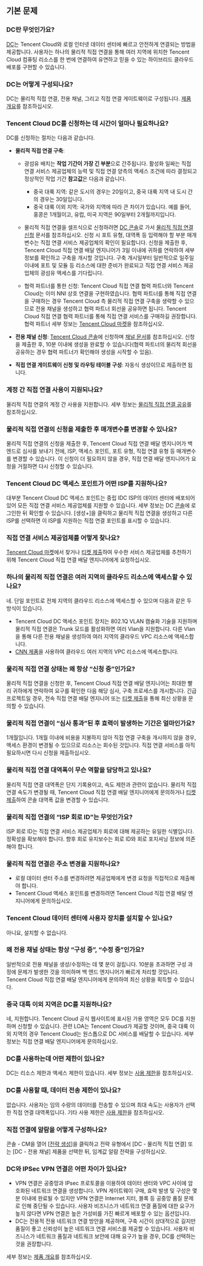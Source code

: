 ## 기본 문제

### DC란 무엇인가요?
[DC](https://cloud.tencent.com/document/product/216/544)는 Tencent Cloud와 로컬 인터넷 데이터 센터에 빠르고 안전하게 연결되는 방법을 제공합니다. 사용자는 하나의 물리적 직접 연결을 통해 여러 지역에 위치한 Tencent Cloud 컴퓨팅 리소스를 한 번에 연결하여 유연하고 믿을 수 있는 하이브리드 클라우드 배포를 구현할 수 있습니다.

### DC는 어떻게 구성되나요?
DC는 물리적 직접 연결, 전용 채널, 그리고 직접 연결 게이트웨이로 구성됩니다. [제품 개요](https://cloud.tencent.com/document/product/216/544)를 참조하십시오.
### Tencent Cloud DC를 신청하는 데 시간이 얼마나 필요하나요?

DC를 신청하는 절차는 다음과 같습니다.
- **물리적 직접 연결 구축**:
   - 광섬유 배치는 **작업 기간이 가장 긴 부분**으로 간주됩니다. 활성화 일짜는 직접 연결 서비스 제공업체의 능력 및 직접 연결 양측의 액세스 조건에 따라 결정되고 정상적인 작업 기간 **참고값**은 다음과 같습니다.
     - 중국 대륙 지역: 같은 도시의 경우는 20일이고, 중국 대륙 지역 내 도시 간의 경우는 30일입니다.
     - 중국 대륙 이외 지역: 국가와 지역에 따라 큰 차이가 있습니다. 예를 들어, 홍콩은 1개월이고, 유럽, 미국 지역은 90일부터 2개월까지입니다.

   - 물리적 직접 연결을 셀프식으로 신청하려면 [DC 콘솔](https://console.cloud.tencent.com/dc/dc)로 가서 [물리적 직접 연결 신청](https://cloud.tencent.com/document/product/216/19244) 문서를 참조하십시오. 신청 시 포트 유형, 대역폭 등 입력해야 할 부분 매개변수는 직접 연결 서비스 제공업체의 확인이 필요합니다.
   신청을 제출한 후, Tencent Cloud 직접 연결 배달 엔지니어가 3일 이내에 귀하를 연락하여 세부 정보를 확인하고 구축을 개시할 것입니다. 구축 개시일부터 일반적으로 일주일 이내에 포트 및 모듈 등 리소스에 대한 준비가 완료되고 직접 연결 서비스 제공업체의 광섬유 액세스를 기다립니다.
   - 협력 파트너를 통한 신청: Tencent Cloud 직접 연결 협력 파트너와 Tencent Cloud는 이미 NNI 상호 연결을 구현하였습니다. 협력 파트너를 통해 직접 연결을 구매하는 경우 Tencent Cloud 측 물리적 직접 연결 구축을 생략할 수 있으므로 전용 채널을 생성하고 협력 파트너 회선을 공유하면 됩니다. Tencent Cloud 직접 연결 협력 파트너를 통해 직접 연결 서비스를 구매하길 권장합니다. 협력 파트너 세부 정보는 [Tencent Cloud 마켓](https://market.cloud.tencent.com/categories/1042)을 참조하십시오.
- **전용 채널 신청**: [Tencent Cloud 콘솔](https://console.cloud.tencent.com/dc/dcConn)에 신청하며 [채널 문서](https://cloud.tencent.com/document/product/216/19250)를 참조하십시오. 신청을 제출한 후, 10분 이내에 생성을 완료할 수 있습니다(협력 파트너의 물리적 회선을 공유하는 경우 협력 파트너가 확인해야 생성을 시작할 수 있음).

- **직접 연결 게이트웨이 신청 및 라우팅 테이블 구성**: 자동식 생성이므로 제출하면 됩니다.

### 계정 간 직접 연결 사용이 지원되나요?

물리적 직접 연결의 계정 간 사용을 지원합니다. 세부 정보는 [물리적 직접 연결 공유](https://cloud.tencent.com/document/product/216/19246)를 참조하십시오.

### 물리적 직접 연결의 신청을 제출한 후 매개변수를 변경할 수 있나요?

물리적 직접 연결의 신청을 제출한 후, Tencent Cloud 직접 연결 배달 엔지니어가 백 엔드로 심사를 보내기 전에, ISP, 액세스 포인트, 포트 유형, 직접 연결 유형 등 매개변수를 변경할 수 있습니다. 이 신청이 더 필요하지 않을 경우, 직접 연결 배달 엔지니어가 요청을 거절하면 다시 신청할 수 있습니다.

### Tencent Cloud DC 액세스 포인트가 어떤 ISP를 지원하나요?

대부분 Tencent Cloud DC 액세스 포인트는 중립 IDC ISP의 데이터 센터에 배포되어 있어 모든 직접 연결 서비스 제공업체를 지원할 수 있습니다.
세부 정보는 DC [콘솔](https://console.cloud.tencent.com/dc/dc)에 로그인한 뒤 확인할 수 있습니다. [생성+]을 클릭하고 물리적 직접 연결을 생성하고 다른 ISP를 선택하면 이 ISP를 지원하는 직접 연결 포인트를 표시할 수 있습니다.

### 직접 연결 서비스 제공업체를 어떻게 찾나요?

[Tencent Cloud 마켓](https://market.cloud.tencent.com/categories/1042)에서 찾거나 [티켓 제출](https://console.cloud.tencent.com/workorder/category)하여 우수한 서비스 제공업체를 추천하기 위해 Tencent Cloud 직접 연결 배달 엔지니어에게 요청하십시오.

### 하나의 물리적 직접 연결은 여러 지역의 클라우드 리소스에 액세스할 수 있나요?

네. 단일 포인트로 전체 지역의 클라우드 리소스에 액세스할 수 있으며 다음과 같은 두 방식이 있습니다.

- Tencent Cloud DC 액세스 포인트 장치는 802.1Q VLAN 캠슐화 기술을 지원하며 물리적 직접 연결은 Trunk 모드를 활성화하면 여러 Vlan을 지원합니다. 다른 Vlan을 통해 다른 전용 채널을 생성하여 여러 지역의 클라우드 VPC 리소스에 액세스합니다.
- [CNN 제품](https://cloud.tencent.com/product/ccn)을 사용하여 클라우드 여러 지역의 VPC 리소스에 엑세스합니다.

### 물리적 직접 연결 상태는 왜 항상 “신청 중”인가요?

물리적 직접 연결을 신청한 후, Tencent Cloud 직접 연결 배달 엔지니어는 최대한 빨리 귀하에게 연락하여 요구를 확인한 다음 해당 심사, 구축 프로세스를 개시합니다. 긴급 프로젝트일 경우, 전속 직접 연결 배달 엔지니어 또는 [티켓 제출](https://console.cloud.tencent.com/workorder/category)을 통해 최신 상황을 문의할 수 있습니다.

### 물리적 직접 연결이 “심사 통과”된 후 효력이 발생하는 기간은 얼마인가요?

1개월입니다. 1개월 이내에 비용을 지불하지 않아 직접 연결 구축을 개시하지 않을 경우, 액세스 환경이 변경될 수 있으므로 리소스는 회수된 것입니다. 직접 연결 서비스를 아직 필요하시면 다시 신청을 제출하십시오.

### 물리적 직접 연결 대역폭이 무슨 역할을 담당하고 있나요?

물리적 직접 연결 대역폭은 단지 기록용이고, 속도 제한과 관련이 없습니다. 물리적 직접 연결 속도가 변경될 때, Tencent Cloud 직접 연결 배달 엔지니어에게 문의하거나 [티켓 제출](https://console.cloud.tencent.com/workorder/category)하여 콘솔 대역폭 값을 변경할 수 있습니다.

### 물리적 직접 연결의 “ISP 회로 ID”는 무엇인가요?

ISP 회로 ID는 직접 연결 서비스 제공업체가 회로에 대해 제공하는 유일한 식별입니다. 정확성을 확보해야 합니다. 향후 회로 유지보수는 회로 ID와 회로 포지셔닝 정보에 의존해야 합니다.

### 물리적 직접 연결은 주소 변경을 지원하나요?

- 로컬 데이터 센터 주소를 변경하려면 제공업체에게 변경 요청을 직접적으로 제출해야 합니다.
- Tencent Cloud 액세스 포인트를 변경하려면 Tencent Cloud 직접 연결 배달 엔지니어에게 문의하십시오.

### Tencent Cloud 데이터 센터에 사용자 장치를 설치할 수 있나요?

아니요, 설치할 수 없습니다.

### 왜 전용 채널 상태는 항상 “구성 중”, “수정 중”인가요?

일반적으로 전용 채널을 생성/수정하는 데 몇 분이 걸립니다. 10분을 초과하면 구성 과정에 문제가 발생한 것을 의미하며 백 엔드 엔지니어가 빠르게 처리할 것입니다. Tencent Cloud 직접 연결 배달 엔지니어에게 문의하여 최신 상황을 획득할 수 있습니다.

### 중국 대륙 이외 지역은 DC를 지원하나요?

네, 지원합니다. Tencent Cloud 공식 웹사이트에 표시된 가용 영역은 모두 DC를 지원하며 신청할 수 있습니다. 관련 LOA는 Tencent Cloud가 제공할 것이며, 중국 대륙 이외 지역의 경우 Tencent Cloud는 원스톱으로 DC 서비스를 배달할 수 있습니다. 세부 정보는 직접 연결 배달 엔지니어에게 문의하십시오.

### DC를 사용하는데 어떤 제한이 있나요?

DC는 리소스 제한과 액세스 제한이 있습니다. 세부 정보는 [사용 제한](https://cloud.tencent.com/document/product/216/546)을 참조하십시오.

### DC를 사용할 때, 데이터 전송 제한이 있나요?

없습니다. 사용자는 임의 수량의 데이터를 전송할 수 있으며 최대 속도는 사용자가 선택한 직접 연결 대역폭입니다.
기타 사용 제한은 [사용 제한](https://cloud.tencent.com/document/product/216/546)을 참조하십시오.

### 직접 연결에 알람을 어떻게 구성하나요?

콘솔 - CM을 열어 [[전략 생성](https://console.cloud.tencent.com/monitor/policycreate)]을 클릭하고 전략 유형에서 [DC - 물리적 직접 연결] 또는 [DC - 전용 채널] 제품을 선택한 뒤, 임계값 알람 전략을 구성하십시오.

### DC와 IPSec VPN 연결은 어떤 차이가 있나요?

- VPN 연결은 공중망과 IPsec 프로토콜을 이용하여 데이터 센터와 VPC 사이에 암호화된 네트워크 연결을 생성합니다. VPN 게이트웨이 구매, 효력 발생 및 구성은 몇 분 이내에 완료될 수 있지만 VPN 연결은 Internet 지터, 블록 등 공중망 품질 문제로 인해 중단될 수 있습니다. 사용자 비즈니스가 네트워크 연결 품질에 대한 요구가 높지 않다면 VPN 연결은 높은 가성비를 가진 빠르게 배포할 수 있는 옵션입니다.
- DC는 전용적 전용 네트워크 연결 방안을 제공하며, 구축 시간이 상대적으로 길지만 품질이 좋고 신뢰성이 높은 네트워크 연결 서비스를 제공할 수 있습니다. 사용자 비즈니스가 네트워크 품질과 네트워크 보안에 대해 요구가 높을 경우, DC를 선택하는 것을 권장합니다.

세부 정보는 [제품 개요](https://cloud.tencent.com/document/product/216/544)를 참조하십시오.
